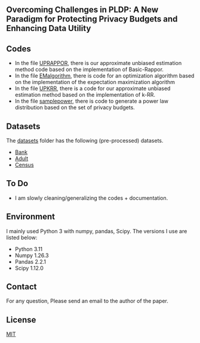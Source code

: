 ## Overcoming Challenges in PLDP: A New Paradigm for Protecting Privacy Budgets and Enhancing Data Utility

## Codes
- In the file [UPRAPPOR](https://github.com/Couchy-wu/PLDP-FEBSF/blob/main/Code/UPRAPPOR.py), there is our approximate unbiased estimation method code based on the implementation of Basic-Rappor.
- In the file [EMalgorithm](https://github.com/Couchy-wu/PLDP-FEBSF/blob/main/Code/EMalgorithm.py), there is code for an optimization algorithm based on the implementation of the expectation maximization algorithm
- In the file [UPKRR](https://github.com/Couchy-wu/PLDP-FEBSF/blob/main/Code/UPKRR.py), there is a code for our approximate unbiased estimation method based on the implementation of k-RR.
- In the file [samplepower](https://github.com/Couchy-wu/PLDP-FEBSF/blob/main/Code/samplepower.py), there is code to generate a power law distribution based on the set of privacy budgets.

## Datasets
The [datasets](https://github.com/Couchy-wu/PLDP-FEBSF/tree/main/Dataset) folder has the following (pre-processed) datasets.
- [Bank](https://www.kaggle.com/datasets/prakharrathi25/banking-dataset-marketing-targets)
- [Adult](https://archive.ics.uci.edu/ml/datasets/adult)
- [Census](https://www.census.gov/data/datasets.html)

## To Do
- I am slowly cleaning/generalizing the codes + documentation.

## Environment
I mainly used Python 3 with numpy, pandas, Scipy. The versions I use are listed below:

- Python 3.11
- Numpy 1.26.3
- Pandas 2.2.1
- Scipy 1.12.0

## Contact
For any question, Please send an email to the author of the paper.

## License
[MIT](https://github.com/Couchy-wu/PLDP-FEBSF/blob/main/LICENSE)
